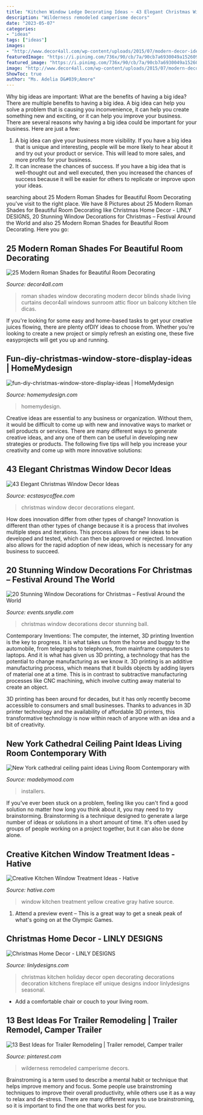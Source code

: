 ```yaml
---
title: "Kitchen Window Ledge Decorating Ideas ~ 43 Elegant Christmas Window Decor Ideas"
description: "Wilderness remodeled camperisme decors"
date: "2023-05-07"
categories:
- "ideas"
tags: ["ideas"]
images:
- "http://www.decor4all.com/wp-content/uploads/2015/07/modern-decor-ideas-roman-shades-window-coverings-18.jpg"
featuredImage: "https://i.pinimg.com/736x/90/cb/7a/90cb7a6930049a15260928a95891b6c9.jpg"
featured_image: "https://i.pinimg.com/736x/90/cb/7a/90cb7a6930049a15260928a95891b6c9.jpg"
image: "http://www.decor4all.com/wp-content/uploads/2015/07/modern-decor-ideas-roman-shades-window-coverings-18.jpg"
ShowToc: true
author: "Ms. Adelia D&#039;Amore"
---
```



Why big ideas are important: What are the benefits of having a big idea?
There are multiple benefits to having a big idea. A big idea can help you solve a problem that is causing you inconvenience, it can help you create something new and exciting, or it can help you improve your business. There are several reasons why having a big idea could be important for your business. Here are just a few: 
1) A big idea can give your business more visibility. If you have a big idea that is unique and interesting, people will be more likely to hear about it and try out your product or service. This will lead to more sales, and more profits for your business. 
2) It can increase the chances of success. If you have a big idea that is well-thought out and well executed, then you increased the chances of success because it will be easier for others to replicate or improve upon your ideas.

	

		
searching about 25 Modern Roman Shades for Beautiful Room Decorating you've visit to the right place. We have 8 Pictures about 25 Modern Roman Shades for Beautiful Room Decorating like Christmas Home Decor - LINLY DESIGNS, 20 Stunning Window Decorations for Christmas – Festival Around the World and also 25 Modern Roman Shades for Beautiful Room Decorating. Here you go:
		
    
## 25 Modern Roman Shades For Beautiful Room Decorating

<img loading=lazy src="http://www.decor4all.com/wp-content/uploads/2015/07/modern-decor-ideas-roman-shades-window-coverings-18.jpg" onerror="this.onerror=null;this.src='https://tse1.mm.bing.net/th?id=OIP.mUoLlVT4d6V19IJLdLBmswAAAA&amp;pid=15.1';" alt="25 Modern Roman Shades for Beautiful Room Decorating">

_Source: decor4all.com_

>roman shades window decorating modern decor blinds shade living curtains decor4all windows sunroom attic floor un balcony kitchen tile dicas. 

	

If you're looking for some easy and home-based tasks to get your creative juices flowing, there are plenty ofDIY ideas to choose from. Whether you're looking to create a new project or simply refresh an existing one, these five easyprojects will get you up and running.

    
## Fun-diy-christmas-window-store-display-ideas | HomeMydesign

<img loading=lazy src="https://homemydesign.com/wp-content/uploads/2019/12/fun-diy-christmas-window-store-display-ideas.jpg" onerror="this.onerror=null;this.src='https://tse2.mm.bing.net/th?id=OIP.BklglxYY6Icn0P-i18tR7gHaLO&amp;pid=15.1';" alt="fun-diy-christmas-window-store-display-ideas | HomeMydesign">

_Source: homemydesign.com_

>homemydesign. 

	

Creative ideas are essential to any business or organization. Without them, it would be difficult to come up with new and innovative ways to market or sell products or services. There are many different ways to generate creative ideas, and any one of them can be useful in developing new strategies or products. The following five tips will help you increase your creativity and come up with more innovative solutions: 

    
## 43 Elegant Christmas Window Decor Ideas

<img loading=lazy src="https://i0.wp.com/www.ecstasycoffee.com/wp-content/uploads/2016/10/Christmas-Window-Decorations-Ideas-10.jpg" onerror="this.onerror=null;this.src='https://tse3.mm.bing.net/th?id=OIP.3D7_axj7SZlSIYt6HquwPgHaK6&amp;pid=15.1';" alt="43 Elegant Christmas Window Decor Ideas">

_Source: ecstasycoffee.com_

>christmas window decor decorations elegant. 

	

How does innovation differ from other types of change?
Innovation is different than other types of change because it is a process that involves multiple steps and iterations. This process allows for new ideas to be developed and tested, which can then be approved or rejected. Innovation also allows for the rapid adoption of new ideas, which is necessary for any business to succeed.

    
## 20 Stunning Window Decorations For Christmas – Festival Around The World

<img loading=lazy src="https://events.snydle.com/files/2016/12/Christmas-Ball-Window-Decor.jpg" onerror="this.onerror=null;this.src='https://tse2.mm.bing.net/th?id=OIP.T_PhTsIHfzzxnqA8L2yDgQHaJ3&amp;pid=15.1';" alt="20 Stunning Window Decorations for Christmas – Festival Around the World">

_Source: events.snydle.com_

>christmas window decorations decor stunning ball. 

	

Contemporary Inventions: The computer, the internet, 3D printing
Invention is the key to progress. It is what takes us from the horse and buggy to the automobile, from telegraphs to telephones, from mainframe computers to laptops. And it is what has given us 3D printing, a technology that has the potential to change manufacturing as we know it.
3D printing is an additive manufacturing process, which means that it builds objects by adding layers of material one at a time. This is in contrast to subtractive manufacturing processes like CNC machining, which involve cutting away material to create an object.

3D printing has been around for decades, but it has only recently become accessible to consumers and small businesses. Thanks to advances in 3D printer technology and the availability of affordable 3D printers, this transformative technology is now within reach of anyone with an idea and a bit of creativity.

    
## New York Cathedral Ceiling Paint Ideas Living Room Contemporary With

<img loading=lazy src="https://madebymood.com/wp-content/uploads/2018/08/New-York-cathedral-ceiling-paint-ideas-Living-Room-Contemporary-with-window-treatment-professionals-high-windows.jpg" onerror="this.onerror=null;this.src='https://tse2.mm.bing.net/th?id=OIP.alejUgytaNpqCL4GjnUtAQHaLJ&amp;pid=15.1';" alt="New York cathedral ceiling paint ideas Living Room Contemporary with">

_Source: madebymood.com_

>installers. 

	

If you've ever been stuck on a problem, feeling like you can't find a good solution no matter how long you think about it, you may need to try brainstorming. Brainstorming is a technique designed to generate a large number of ideas or solutions in a short amount of time. It's often used by groups of people working on a project together, but it can also be done alone.

    
## Creative Kitchen Window Treatment Ideas - Hative

<img loading=lazy src="https://hative.com/wp-content/uploads/2015/02/kitchen-window-treatments/4-kitchen-window-treatments.jpg" onerror="this.onerror=null;this.src='https://tse4.mm.bing.net/th?id=OIP.tsWdRU0B2GN4jujUtbagAwHaJ4&amp;pid=15.1';" alt="Creative Kitchen Window Treatment Ideas - Hative">

_Source: hative.com_

>window kitchen treatment yellow creative gray hative source. 

	

1. Attend a preview event – This is a great way to get a sneak peak of what's going on at the Olympic Games.

    
## Christmas Home Decor - LINLY DESIGNS

<img loading=lazy src="http://www.linlydesigns.com/wp-content/uploads/2016/11/unique-kitchen-christmas-decorating.jpg" onerror="this.onerror=null;this.src='https://tse3.mm.bing.net/th?id=OIP.OQVehlvKyGkKHxGVuViftwHaLH&amp;pid=15.1';" alt="Christmas Home Decor - LINLY DESIGNS">

_Source: linlydesigns.com_

>christmas kitchen holiday decor open decorating decorations decoration kitchens fireplace elf unique designs indoor linlydesigns seasonal. 

	

- Add a comfortable chair or couch to your living room.

    
## 13 Best Ideas For Trailer Remodeling | Trailer Remodel, Camper Trailer

<img loading=lazy src="https://i.pinimg.com/736x/90/cb/7a/90cb7a6930049a15260928a95891b6c9.jpg" onerror="this.onerror=null;this.src='https://tse3.mm.bing.net/th?id=OIP.FY9QvamGcKjKBf5_Zv7YWgHaJ3&amp;pid=15.1';" alt="13 Best Ideas for Trailer Remodeling | Trailer remodel, Camper trailer">

_Source: pinterest.com_

>wilderness remodeled camperisme decors. 

	

Brainstroming is a term used to describe a mental habit or technique that helps improve memory and focus. Some people use brainstroming techniques to improve their overall productivity, while others use it as a way to relax and de-stress. There are many different ways to use brainstroming, so it is important to find the one that works best for you.

